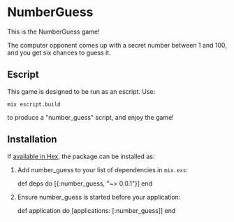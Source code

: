 # NumberGuess

This is the NumberGuess game!

The computer opponent comes up with a secret number between 1 and 100, and you
get six chances to guess it.


## Escript

This game is designed to be run as an escript.  Use:

    mix escript.build


to produce a "number_guess" script, and enjoy the game!


## Installation

If [available in Hex](https://hex.pm/docs/publish), the package can be installed as:

  1. Add number_guess to your list of dependencies in `mix.exs`:

        def deps do
          [{:number_guess, "~> 0.0.1"}]
        end

  2. Ensure number_guess is started before your application:

        def application do
          [applications: [:number_guess]]
        end
